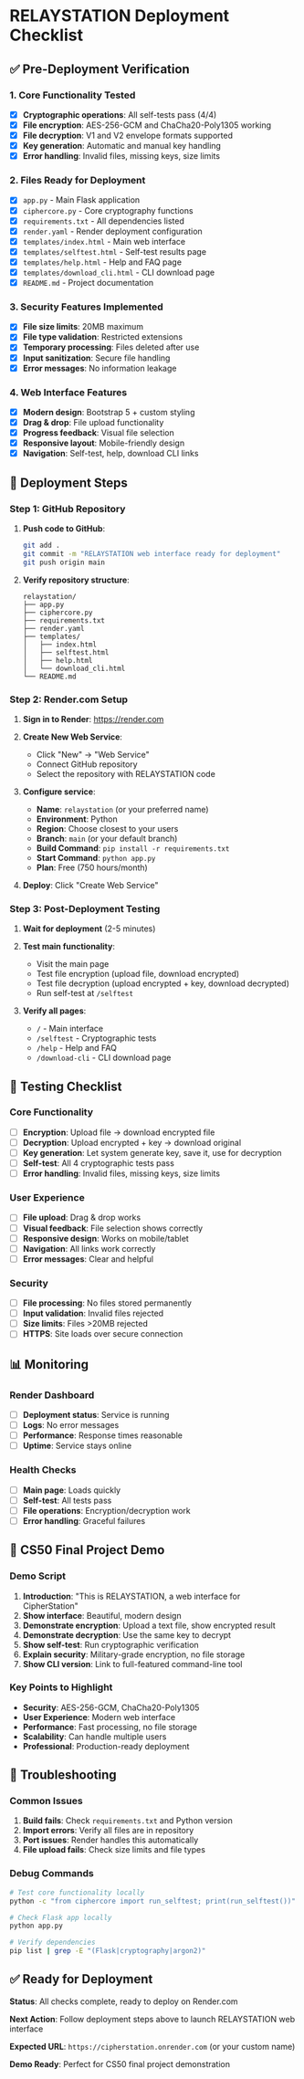# RELAYSTATION Deployment Checklist

## ✅ Pre-Deployment Verification

### 1. Core Functionality Tested
- [x] **Cryptographic operations**: All self-tests pass (4/4)
- [x] **File encryption**: AES-256-GCM and ChaCha20-Poly1305 working
- [x] **File decryption**: V1 and V2 envelope formats supported
- [x] **Key generation**: Automatic and manual key handling
- [x] **Error handling**: Invalid files, missing keys, size limits

### 2. Files Ready for Deployment
- [x] `app.py` - Main Flask application
- [x] `ciphercore.py` - Core cryptography functions
- [x] `requirements.txt` - All dependencies listed
- [x] `render.yaml` - Render deployment configuration
- [x] `templates/index.html` - Main web interface
- [x] `templates/selftest.html` - Self-test results page
- [x] `templates/help.html` - Help and FAQ page
- [x] `templates/download_cli.html` - CLI download page
- [x] `README.md` - Project documentation

### 3. Security Features Implemented
- [x] **File size limits**: 20MB maximum
- [x] **File type validation**: Restricted extensions
- [x] **Temporary processing**: Files deleted after use
- [x] **Input sanitization**: Secure file handling
- [x] **Error messages**: No information leakage

### 4. Web Interface Features
- [x] **Modern design**: Bootstrap 5 + custom styling
- [x] **Drag & drop**: File upload functionality
- [x] **Progress feedback**: Visual file selection
- [x] **Responsive layout**: Mobile-friendly design
- [x] **Navigation**: Self-test, help, download CLI links

## 🚀 Deployment Steps

### Step 1: GitHub Repository
1. **Push code to GitHub**:
   ```bash
   git add .
   git commit -m "RELAYSTATION web interface ready for deployment"
   git push origin main
   ```

2. **Verify repository structure**:
   ```
   relaystation/
   ├── app.py
   ├── ciphercore.py
   ├── requirements.txt
   ├── render.yaml
   ├── templates/
   │   ├── index.html
   │   ├── selftest.html
   │   ├── help.html
   │   └── download_cli.html
   └── README.md
   ```

### Step 2: Render.com Setup
1. **Sign in to Render**: https://render.com
2. **Create New Web Service**:
   - Click "New" → "Web Service"
   - Connect GitHub repository
   - Select the repository with RELAYSTATION code

3. **Configure service**:
   - **Name**: `relaystation` (or your preferred name)
   - **Environment**: Python
   - **Region**: Choose closest to your users
   - **Branch**: `main` (or your default branch)
   - **Build Command**: `pip install -r requirements.txt`
   - **Start Command**: `python app.py`
   - **Plan**: Free (750 hours/month)

4. **Deploy**: Click "Create Web Service"

### Step 3: Post-Deployment Testing
1. **Wait for deployment** (2-5 minutes)
2. **Test main functionality**:
   - Visit the main page
   - Test file encryption (upload file, download encrypted)
   - Test file decryption (upload encrypted + key, download decrypted)
   - Run self-test at `/selftest`

3. **Verify all pages**:
   - `/` - Main interface
   - `/selftest` - Cryptographic tests
   - `/help` - Help and FAQ
   - `/download-cli` - CLI download page

## 🧪 Testing Checklist

### Core Functionality
- [ ] **Encryption**: Upload file → download encrypted file
- [ ] **Decryption**: Upload encrypted + key → download original
- [ ] **Key generation**: Let system generate key, save it, use for decryption
- [ ] **Self-test**: All 4 cryptographic tests pass
- [ ] **Error handling**: Invalid files, missing keys, size limits

### User Experience
- [ ] **File upload**: Drag & drop works
- [ ] **Visual feedback**: File selection shows correctly
- [ ] **Responsive design**: Works on mobile/tablet
- [ ] **Navigation**: All links work correctly
- [ ] **Error messages**: Clear and helpful

### Security
- [ ] **File processing**: No files stored permanently
- [ ] **Input validation**: Invalid files rejected
- [ ] **Size limits**: Files >20MB rejected
- [ ] **HTTPS**: Site loads over secure connection

## 📊 Monitoring

### Render Dashboard
- [ ] **Deployment status**: Service is running
- [ ] **Logs**: No error messages
- [ ] **Performance**: Response times reasonable
- [ ] **Uptime**: Service stays online

### Health Checks
- [ ] **Main page**: Loads quickly
- [ ] **Self-test**: All tests pass
- [ ] **File operations**: Encryption/decryption work
- [ ] **Error handling**: Graceful failures

## 🎯 CS50 Final Project Demo

### Demo Script
1. **Introduction**: "This is RELAYSTATION, a web interface for CipherStation"
2. **Show interface**: Beautiful, modern design
3. **Demonstrate encryption**: Upload a text file, show encrypted result
4. **Demonstrate decryption**: Use the same key to decrypt
5. **Show self-test**: Run cryptographic verification
6. **Explain security**: Military-grade encryption, no file storage
7. **Show CLI version**: Link to full-featured command-line tool

### Key Points to Highlight
- **Security**: AES-256-GCM, ChaCha20-Poly1305
- **User Experience**: Modern web interface
- **Performance**: Fast processing, no file storage
- **Scalability**: Can handle multiple users
- **Professional**: Production-ready deployment

## 🔧 Troubleshooting

### Common Issues
1. **Build fails**: Check `requirements.txt` and Python version
2. **Import errors**: Verify all files are in repository
3. **Port issues**: Render handles this automatically
4. **File upload fails**: Check size limits and file types

### Debug Commands
```bash
# Test core functionality locally
python -c "from ciphercore import run_selftest; print(run_selftest())"

# Check Flask app locally
python app.py

# Verify dependencies
pip list | grep -E "(Flask|cryptography|argon2)"
```

## ✅ Ready for Deployment

**Status**: All checks complete, ready to deploy on Render.com

**Next Action**: Follow deployment steps above to launch RELAYSTATION web interface

**Expected URL**: `https://cipherstation.onrender.com` (or your custom name)

**Demo Ready**: Perfect for CS50 final project demonstration 